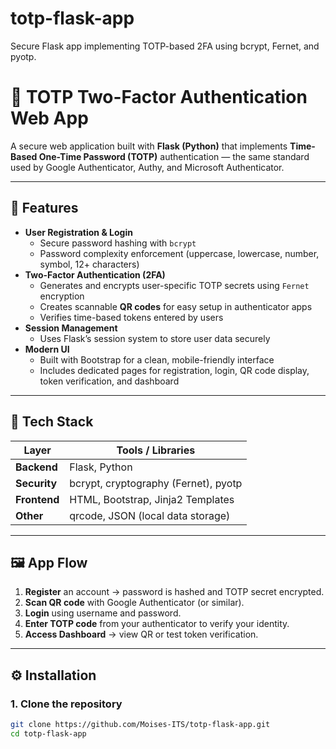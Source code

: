 # totp-flask-app
Secure Flask app implementing TOTP-based 2FA using bcrypt, Fernet, and pyotp.

# 🔐 TOTP Two-Factor Authentication Web App

A secure web application built with **Flask (Python)** that implements **Time-Based One-Time Password (TOTP)** authentication — the same standard used by Google Authenticator, Authy, and Microsoft Authenticator.

---

## 🚀 Features

- **User Registration & Login**
  - Secure password hashing with `bcrypt`
  - Password complexity enforcement (uppercase, lowercase, number, symbol, 12+ characters)
- **Two-Factor Authentication (2FA)**
  - Generates and encrypts user-specific TOTP secrets using `Fernet` encryption
  - Creates scannable **QR codes** for easy setup in authenticator apps
  - Verifies time-based tokens entered by users
- **Session Management**
  - Uses Flask’s session system to store user data securely
- **Modern UI**
  - Built with Bootstrap for a clean, mobile-friendly interface
  - Includes dedicated pages for registration, login, QR code display, token verification, and dashboard

---

## 🧠 Tech Stack

| Layer | Tools / Libraries |
|-------|--------------------|
| **Backend** | Flask, Python |
| **Security** | bcrypt, cryptography (Fernet), pyotp |
| **Frontend** | HTML, Bootstrap, Jinja2 Templates |
| **Other** | qrcode, JSON (local data storage) |

---

## 🖼️ App Flow

1. **Register** an account → password is hashed and TOTP secret encrypted.  
2. **Scan QR code** with Google Authenticator (or similar).  
3. **Login** using username and password.  
4. **Enter TOTP code** from your authenticator to verify your identity.  
5. **Access Dashboard** → view QR or test token verification.

---

## ⚙️ Installation

### 1. Clone the repository
```bash
git clone https://github.com/Moises-ITS/totp-flask-app.git
cd totp-flask-app
